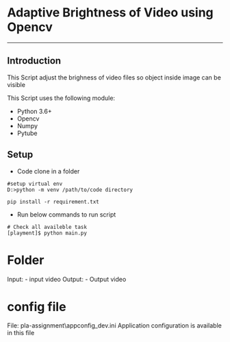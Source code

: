 # Adaptive Brightness of Video using Opencv
---
## Introduction
This Script adjust the brighness of video files so object inside image can be visible

This Script uses the following module:

* Python 3.6+
* Opencv
* Numpy
* Pytube

 

## Setup
- Code clone in a folder

```
#setup virtual env
D:>python -m venv /path/to/code directory

pip install -r requirement.txt

```
- Run below commands to run script
```
# Check all availeble task
[playment]$ python main.py

```
# Folder
Input: - input video
Output: - Output video

# config file
File: pla-assignment\appconfig_dev.ini
Application configuration is available in this file
